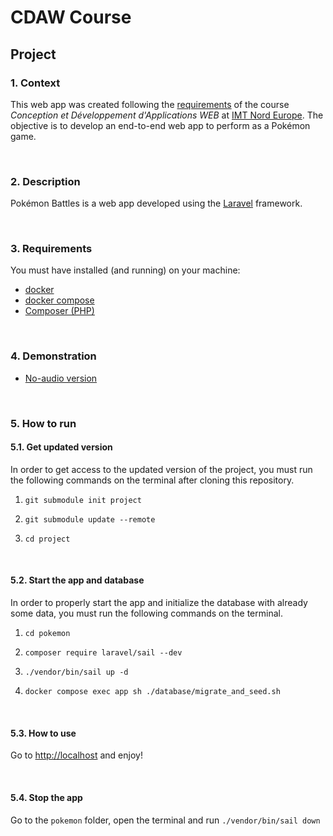 # CDAW Course
## Project
### 1. Context
This web app was created following the [requirements](https://ceri-num.gitbook.io/uv-cdaw/infos/projet-pokemon) of the course _Conception et Développement d'Applications WEB_ at [IMT Nord Europe](https://imt-nord-europe.fr/en/). The objective is to develop an end-to-end web app to perform as a Pokémon game.

<br>

### 2. Description
Pokémon Battles is a web app developed using the [Laravel](https://laravel.com/) framework.

<br>

### 3. Requirements
You must have installed (and running) on your machine:
- [docker](https://docs.docker.com/get-docker/)
- [docker compose](https://docs.docker.com/compose/install/)
- [Composer (PHP)](https://getcomposer.org/download/)

<br>

### 4. Demonstration
- [No-audio version](https://youtu.be/8VKs2ZoIsDA)

<br>

### 5. How to run
#### 5.1. Get updated version
In order to get access to the updated version of the project, you must run the following commands on the terminal after cloning this repository.

1) `git submodule init project`

2) `git submodule update --remote`

3) `cd project`

<br>

#### 5.2. Start the app and database
In order to properly start the app and initialize the database with already some data, you must run the following commands on the terminal.

1) `cd pokemon`

2) `composer require laravel/sail --dev`

3) `./vendor/bin/sail up -d`

4) `docker compose exec app sh ./database/migrate_and_seed.sh`

<br>

#### 5.3. How to use
Go to [http://localhost](http://localhost) and enjoy! 

<br>

#### 5.4. Stop the app
Go to the `pokemon` folder, open the terminal and run `./vendor/bin/sail down`
